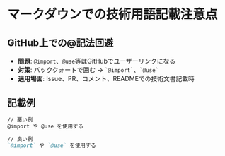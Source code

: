 # マークダウンでの技術用語記載注意点

## GitHub上での@記法回避

- **問題**: `@import`、`@use`等はGitHubでユーザーリンクになる
- **対策**: バッククォートで囲む → `` `@import` ``、`` `@use` ``
- **適用場面**: Issue、PR、コメント、READMEでの技術文書記載時

## 記載例

```markdown
// 悪い例
@import や @use を使用する

// 良い例
`@import` や `@use` を使用する
```
